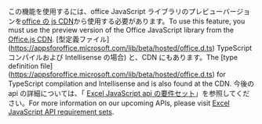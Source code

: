 <span data-ttu-id="82c01-101">この機能を使用するには、office JavaScript ライブラリのプレビューバージョンを[office の js CDN](https://appsforoffice.microsoft.com/lib/beta/hosted/office.js)から使用する必要があります。</span><span class="sxs-lookup"><span data-stu-id="82c01-101">To use this feature, you must use the preview version of the Office JavaScript library from the [Office.js CDN](https://appsforoffice.microsoft.com/lib/beta/hosted/office.js).</span></span> <span data-ttu-id="82c01-102">[型定義ファイル] (https://appsforoffice.microsoft.com/lib/beta/hosted/office.d.ts) TypeScript コンパイルおよび Intellisense の場合) と、CDN にもあります。</span><span class="sxs-lookup"><span data-stu-id="82c01-102">The [type definition file] (https://appsforoffice.microsoft.com/lib/beta/hosted/office.d.ts) for TypeScript compilation and Intellisense and is also found at the CDN.</span></span> <span data-ttu-id="82c01-103">今後の api の詳細については、「 [Excel JavaScript api の要件セット](../reference/requirement-sets/excel-api-requirement-sets.md#excel-javascript-preview-apis)」を参照してください。</span><span class="sxs-lookup"><span data-stu-id="82c01-103">For more information on our upcoming APIs, please visit [Excel JavaScript API requirement sets](../reference/requirement-sets/excel-api-requirement-sets.md#excel-javascript-preview-apis).</span></span>